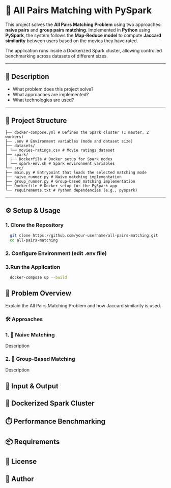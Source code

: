 # 📘 All Pairs Matching with PySpark

This project solves the **All Pairs Matching Problem** using two approaches: **naive pairs** and **group pairs matching**. Implemented in **Python** using **PySpark**, the system follows the **Map-Reduce model** to compute **Jaccard similarity** between users based on the movies they have rated.

The application runs inside a Dockerized Spark cluster, allowing controlled benchmarking across datasets of different sizes.

---

## 📄 Description

- What problem does this project solve?
- What approaches are implemented?
- What technologies are used?

---

## 📂 Project Structure

    ├── docker-compose.yml # Defines the Spark cluster (1 master, 2 workers)
    ├── .env # Environment variables (mode and dataset size)
    ├── datasets/
    │ └── movies-ratings.csv # Movie ratings dataset
    ├── spark/
    │ ├── Dockerfile # Docker setup for Spark nodes
    │ └── spark-env.sh # Spark environment variables
    └── src/
    ├── main.py # Entrypoint that loads the selected matching mode
    ├── naive_runner.py # Naive matching implementation
    ├── group_runner.py # Group-based matching implementation
    ├── Dockerfile # Docker setup for the PySpark app
    └── requirements.txt # Python dependencies (e.g., pyspark)

---

## ⚙️ Setup & Usage

### 1. Clone the Repository

```bash
  git clone https://github.com/your-username/all-pairs-matching.git
  cd all-pairs-matching
```

### 2. Configure Environment (edit .env file)

### 3.Run the Application
```bash
  docker-compose up --build
```

## 🧠 Problem Overview
Explain the All Pairs Matching Problem and how Jaccard similarity is used.

### 🛠️ Approaches

### 1. 🔹 Naive Matching
Description
### 2. 🔹 Group-Based Matching
Description

## 🧪 Input & Output

## 🐳 Dockerized Spark Cluster

## ⏱️ Performance Benchmarking

## 📦 Requirements

## 📄 License

## 👤 Author

